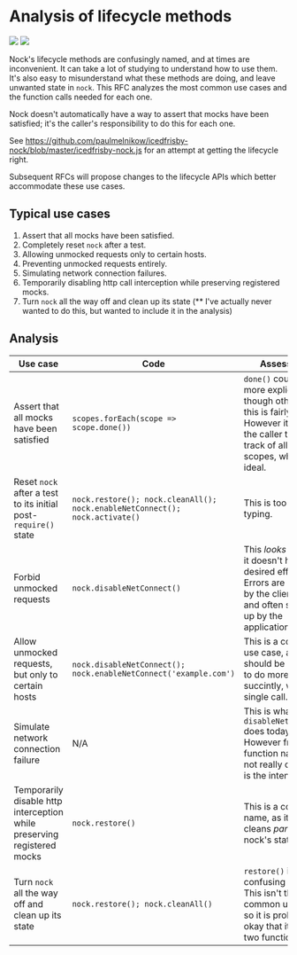 # Analysis of lifecycle methods

![](https://img.shields.io/badge/rfc-001-blue.svg)
![](https://img.shields.io/badge/status-draft-orange.svg)

Nock's lifecycle methods are confusingly named, and at times are inconvenient.
It can take a lot of studying to understand how to use them. It's also easy to
misunderstand what these methods are doing, and leave unwanted state in
`nock`. This RFC analyzes the most common use cases and the function calls
needed for each one.

Nock doesn't automatically have a way to assert that mocks have been
satisfied; it's the caller's responsibility to do this for each one.

See
https://github.com/paulmelnikow/icedfrisby-nock/blob/master/icedfrisby-nock.js
for an attempt at getting the lifecycle right.

Subsequent RFCs will propose changes to the lifecycle APIs which better
accommodate these use cases.

## Typical use cases

1. Assert that all mocks have been satisfied.
2. Completely reset `nock` after a test.
3. Allowing unmocked requests only to certain hosts.
4. Preventing unmocked requests entirely.
5. Simulating network connection failures.
6. Temporarily disabling http call interception while preserving registered mocks.
7. Turn `nock` all the way off and clean up its state (\*\* I've actually never
   wanted to do this, but wanted to include it in the analysis)

## Analysis

| Use case                                                                | Code                                                                        | Assessment                                                                                                                                                           |
| ----------------------------------------------------------------------- | --------------------------------------------------------------------------- | -------------------------------------------------------------------------------------------------------------------------------------------------------------------- |
| Assert that all mocks have been satisfied                               | `scopes.forEach(scope => scope.done())`                                     | `done()` could have a more explicit name, though otherwise this is fairly clear. However it requires the caller to keep track of all the scopes, which is not ideal. |
| Reset `nock` after a test to its initial post-`require()` state         | `nock.restore(); nock.cleanAll(); nock.enableNetConnect(); nock.activate()` | This is too much typing.                                                                                                                                             |
| Forbid unmocked requests                                                | `nock.disableNetConnect()`                                                  | This _looks_ okay, but it doesn't have the desired effect. Errors are received by the client code and often swallowed up by the application (#884).                  |
| Allow unmocked requests, but only to certain hosts                      | `nock.disableNetConnect(); nock.enableNetConnect('example.com')`            | This is a common use case, and should be possible to do more succintly, with a single call.                                                                          |
| Simulate network connection failure                                     | N/A                                                                         | This is what `disableNetConnect()` does today. However from the function name, it's not really clear this is the intention.                                          |
| Temporarily disable http interception while preserving registered mocks | `nock.restore()`                                                            | This is a confusing name, as it only cleans _part_ of nock's state.                                                                                                  |
| Turn `nock` all the way off and clean up its state                      | `nock.restore(); nock.cleanAll()`                                           | `restore()` is a confusing name. This isn't the most common use case, so it is probably okay that it requires two function calls.                                    |
